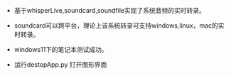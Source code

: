 - 基于whisperLive,soundcard,soundfile实现了系统音频的实时转录。
- soundcard可以跨平台，理论上该系统转录可支持windows,linux，mac的实时转录。
- windows11下的笔记本测试成功。

- 运行destopApp.py 打开图形界面

